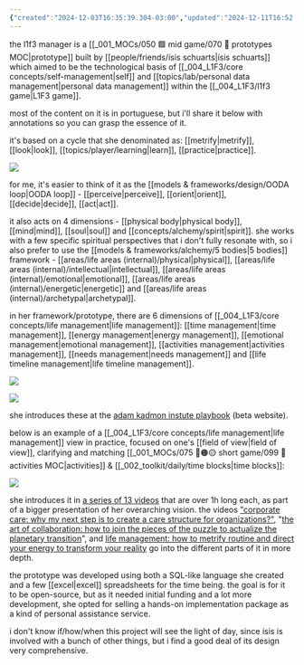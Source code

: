 ```yaml
---
{"created":"2024-12-03T16:35:39.304-03:00","updated":"2024-12-11T16:52:17.387-03:00","tags":["l1f3","prototype","lab","alchemy","🌿"],"dg-publish":true,"relevancescore":86,"permalink":"/004-l1-f3/l1f3-manager/","dgPassFrontmatter":true}
---
```


the l1f3 manager is a [[_001_MOCs/050 🟩 mid game/070 🔩 prototypes MOC\|prototype]] built by [[people/friends/ísis schuarts\|ísis schuarts]] which aimed to be the technological basis of [[_004_L1F3/core concepts/self-management\|self]] and [[topics/lab/personal data management\|personal data management]] within the [[_004_L1F3/l1f3 game\|L1F3 game]].

most of the content on it is in portuguese, but i'll share it below with annotations so you can grasp the essence of it.

it's based on a cycle that she denominated as: [[metrify\|metrify]], [[look\|look]], [[topics/player/learning\|learn]], [[practice\|practice]].

![](https://i.imgur.com/44jBhcR.png)

for me, it's easier to think of it as the [[models & frameworks/design/OODA loop\|OODA loop]] - [[perceive\|perceive]], [[orient\|orient]], [[decide\|decide]], [[act\|act]].

it also acts on 4 dimensions - [[physical body\|physical body]], [[mind\|mind]], [[soul\|soul]] and [[concepts/alchemy/spirit\|spirit]]. she works with a few specific spiritual perspectives that i don't fully resonate with, so i also prefer to use the [[models & frameworks/alchemy/5 bodies\|5 bodies]] framework - [[areas/life areas (internal)/physical\|physical]], [[areas/life areas (internal)/intellectual\|intellectual]], [[areas/life areas (internal)/emotional\|emotional]], [[areas/life areas (internal)/energetic\|energetic]] and [[areas/life areas (internal)/archetypal\|archetypal]]. 

in her framework/prototype, there are 6 dimensions of [[_004_L1F3/core concepts/life management\|life management]]: [[time management\|time management]], [[energy management\|energy management]], [[emotional management\|emotional management]], [[activities management\|activities management]], [[needs management\|needs management]] and [[life timeline management\|life timeline management]].

![](https://i.imgur.com/ht8Mrlp.png)

![](https://i.imgur.com/MtY6f34.png)

she introduces these at the [adam kadmon instute playbook](https://adamkadmon-institute.my.canva.site/playbook) (beta website).

below is an example of a [[_004_L1F3/core concepts/life management\|life management]] view in practice, focused on one's [[field of view\|field of view]], clarifying and matching [[_001_MOCs/075 🔴🟠🟡 short game/099 📆 activities MOC\|activities]] & [[_002_toolkit/daily/time blocks\|time blocks]]:

![](https://i.imgur.com/A3TXe1J.png)

she introduces it in [a series of 13 videos](https://www.youtube.com/playlist?list=PLliJTfwEBewrsBny4TAusQGNBfgzWB8QN) that are over 1h long each, as part of a bigger presentation of her overarching vision. the videos ["corporate care: why my next step is to create a care structure for organizations?"](https://www.youtube.com/watch?v=kVoU_SJXS2c&list=PLliJTfwEBewrsBny4TAusQGNBfgzWB8QN&index=5), "[the art of collaboration: how to join the pieces of the puzzle to actualize the planetary transition](https://www.youtube.com/watch?v=UDS64SBwVkY&list=PLliJTfwEBewrsBny4TAusQGNBfgzWB8QN&index=6)", and [life management: how to metrify routine and direct your energy to transform your reality](https://www.youtube.com/watch?v=Nxo8hX97ojk&list=PLliJTfwEBewrsBny4TAusQGNBfgzWB8QN&index=7) go into the different parts of it in more depth.

the prototype was developed using both a SQL-like language she created and a few [[excel\|excel]] spreadsheets for the time being. the goal is for it to be open-source, but as it needed initial funding and a lot more development, she opted for selling a hands-on implementation package as a kind of personal assistance service.

i don't know if/how/when this project will see the light of day, since ísis is involved with a bunch of other things, but i find a good deal of its design very comprehensive.